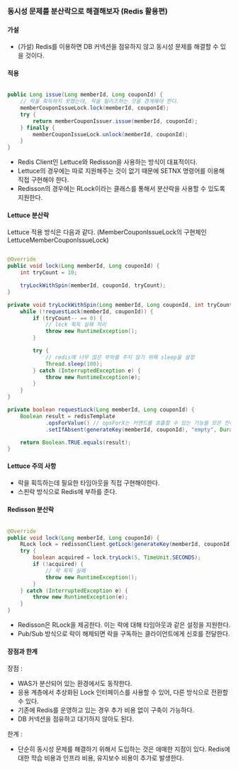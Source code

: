 ### 동시성 문제를 분산락으로 해결해보자 (Redis 활용편)

#### 가설

- (가설) Redis를 이용하면 DB 커넥션을 점유하지 않고 동시성 문제를 해결할 수 있을 것이다.

#### 적용

```java

public Long issue(Long memberId, Long couponId) {
    // 락을 획득하지 못했는데, 락을 릴리즈하는 것을 경계해야 한다.
    memberCouponIssueLock.lock(memberId, couponId);
    try {
        return memberCouponIssuer.issue(memberId, couponId);
    } finally {
        memberCouponIssueLock.unlock(memberId, couponId);
    }
}
```

- Redis Client인 Lettuce와 Redisson을 사용하는 방식이 대표적이다.
- Lettuce의 경우에는 따로 지원해주는 것이 없기 때문에 SETNX 명령어를 이용해 직접 구현해야 한다.
- Redisson의 경우에는 RLock이라는 클래스를 통해서 분산락을 사용할 수 있도록 지원한다.

#### Lettuce 분산락

Lettuce 적용 방식은 다음과 같다. (MemberCouponIssueLock의 구현체인 LettuceMemberCouponIssueLock)

```java

@Override
public void lock(Long memberId, Long couponId) {
    int tryCount = 10;

    tryLockWithSpin(memberId, couponId, tryCount);
}

private void tryLockWithSpin(Long memberId, Long couponId, int tryCount) {
    while (!requestLock(memberId, couponId)) {
        if (tryCount-- == 0) {
            // lock 획득 실패 처리
            throw new RuntimeException();
        }

        try {
            // redis에 너무 많은 부하를 주지 않기 위해 sleep을 설정
            Thread.sleep(100);
        } catch (InterruptedException e) {
            throw new RuntimeException(e);
        }
    }
}

private boolean requestLock(Long memberId, Long couponId) {
    Boolean result = redisTemplate
            .opsForValue() // opsForX는 커맨드를 호출할 수 있는 기능을 모은 인터페이스를 반환
            .setIfAbsent(generateKey(memberId, couponId), "empty", Duration.ofSeconds(3));

    return Boolean.TRUE.equals(result);
}
```

#### Lettuce 주의 사항

- 락을 획득하는데 필요한 타임아웃을 직접 구현해야한다.
- 스핀락 방식으로 Redis에 부하를 준다.

#### Redisson 분산락

```java

@Override
public void lock(Long memberId, Long couponId) {
    RLock lock = redissonClient.getLock(generateKey(memberId, couponId));
    try {
        boolean acquired = lock.tryLock(5, TimeUnit.SECONDS);
        if (!acquired) {
            // 락 획득 실패
            throw new RuntimeException();
        }
    } catch (InterruptedException e) {
        throw new RuntimeException(e);
    }
}
```

- Redisson은 RLock을 제공한다. 이는 락에 대해 타임아웃과 같은 설정을 지원한다.
- Pub/Sub 방식으로 락이 해제되면 락을 구독하는 클라이언트에게 신호를 전달한다.

#### 장점과 한계

장점 :

- WAS가 분산되어 있는 환경에서도 동작한다.
- 응용 계층에서 추상화된 Lock 인터페이스를 사용할 수 있어, 다른 방식으로 전환할 수 있다.
- 기존에 Redis를 운영하고 있는 경우 추가 비용 없이 구축이 가능하다.
- DB 커넥션을 점유하고 대기하지 않아도 된다.

한계 :

- 단순히 동시성 문제를 해결하기 위해서 도입하는 것은 애매한 지점이 있다. Redis에 대한 학습 비용과 인프라 비용, 유지보수 비용이 추가로 발생한다.

